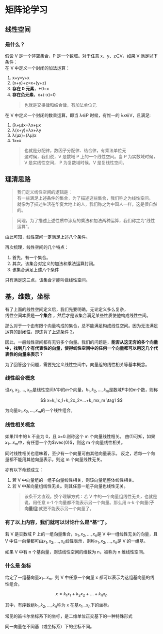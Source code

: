 # 矩阵论学习

## 线性空间

### 是什么？

假设 V 是一个非空集合，P 是一个数域。对于任意 x、y、z∈V，如果 V 满足以下条件：  
在 V 中定义一个封闭的加法运算：

1. x+y=y+x
2. (x+y)+z=x+(y+z)
3. **存在 0 元素**，+0=x
4. **存在负元素**，x+(-x)=0
    > 也就是交换律和结合律，有加法单位元

在 V 中定义一个封闭的数乘运算，即当 λ∈P 时候，有惟一的 λx∈V，且满足:

1. (λ+μ)x=λx+μx
2. λ(x+y)=λx+λy
3. λ(μx)=(λμ)x
4. 1x=x
    > 也就是分配律，数因子分配律、结合律，有乘法单位元  
    > 这时候，我们说，V 是数域 P 上的一个线性空间。当 P 为实数域时候，V 是实线性空间，
    > P 为复数域时候，V 是复线性空间。

## 理清思路

> 我们定义线性空间的逻辑是：  
> 有一些满足上述条件的集合，为了描述这些集合，我们称之为线性空间。
> 就像为了描述生活在华夏大地上的人，我们称之为中国人一样，这是很自然的。

> 同理，为了描述上述性质中涉及的乘法和加法两种运算，我们称之为“线性运算”。

由此可知，线性空间一定满足上述八个条件。

再次梳理，线性空间的几个特点：

1. 首先，有一个集合。
2. 其次，该集合对定义的加法和乘法运算封闭。
3. 该集合满足上述八个条件

只有满足这三点，该集合才能叫做线性空间。

## 基，维数，坐标

有了上面的线性空间定义后，我们先要明确，无论定义多么复杂，  
线性空间本质是**一个集合** ，然后才是该集合满足某些性质使他构成线性空间。

那么对于一个由有限个向量构成的集合，总不能满足构成线性空间。因为无法满足运算的封闭性，即违背了上述条件 2。

因此，一般线性空间都有无穷多个向量。我们的问题是，**能否从这无穷的多个向量中，找到几个有代表性的向量，使得线性空间中的任何一个向量都可以用这几个代表性的向量来表示？**

为了回答这个问题，需要先定义线性空间中，向量组的线性相关等基本概念。

### 线性组合概念

设$x_1,x_2,...,x_m$是线性空间$V$中的$m$个向量，$k_1,k_2,...,k_m$是数域$P$中的$m$个数，则称

$$
        x=k_1x_1+k_2x_2+...+k_mx_m  \tag1
$$

为向量$x_1,x_2,...,x_m$的一个线性组合。

### 线性相关概念

如果(1)中的 k 不全为 0，且 x=0.则称这个 m 个向量线性相关。
由(1)可知，如果$x_1...x_m$中，有任意一个为$\vec{0}$，则这 m 个向量线性相关。

同时线性相关也意味着，至少有一个向量可由其他向量表示。
反之，若每一个向量都不能用其他向量表示，则这 m 个向量线性无关。

亦有以下命题成立：

1. 若 V 中向量组的一组子向量线性相关，则该向量组整体线性相关。
2. 若 V 中某向量组线性无关。则其任意一组子向量也线性无关。
    > 该条不太直观。换个理解方式：若 V 中的一个向量组线性无关，也就是说，用任意 n-1 个向量都不能表示另一个向量。那么用 n-k 个向量(**子向量组**)就更不能表示另一个向量了。

### 有了以上内容，我们就可以讨论什么是“基”了。

若 V 是实数域 P 上的一组向量集合，$x_1,x_2,...,x_n$是 V 中一组线性无关的向量，且 V 中任一向量都可由$x_1,x_2,...,x_n$线性表示，则称$x_1,x_2,...,x_n$是 V 的一组基。

如果 V 中有 n 个基向量，则该线性空间的维数为 n，被称为 n 维线性空间。

### 什么是 坐标

给定了一组基向量$x_1...x_n$，则 V 中任意一个向量 x 都可以表示为这组基向量的线性组合。

$$
x=k_1x_1+k_2x_2+...+k_nx_n
$$

其中，有序数组$k_1,k_2,...,k_n$称为 x 在基$x_1...x_n$下的坐标。

常见的笛卡尔坐标系下的坐标，是二维单位正交基下的一种特殊形式

同一向量在不同基（或坐标系）下的坐标不同。

